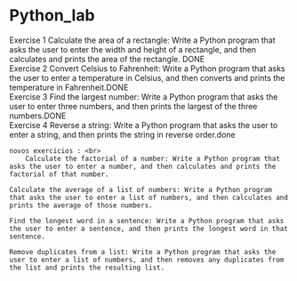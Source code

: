 # Python_lab
Exercise 1
    Calculate the area of a rectangle: Write a Python program that asks the user to enter the width and height of a rectangle, and then calculates and prints the area of the rectangle. DONE <br>
Exercise 2
    Convert Celsius to Fahrenheit: Write a Python program that asks the user to enter a temperature in Celsius, and then converts and prints the temperature in Fahrenheit.DONE<br>
Exercise 3
    Find the largest number: Write a Python program that asks the user to enter three numbers, and then prints the largest of the three numbers.DONE<br>
Exercise 4
    Reverse a string: Write a Python program that asks the user to enter a string, and then prints the string in reverse order.done <br>

    novos exercicios : <br>
        Calculate the factorial of a number: Write a Python program that asks the user to enter a number, and then calculates and prints the factorial of that number.

    Calculate the average of a list of numbers: Write a Python program that asks the user to enter a list of numbers, and then calculates and prints the average of those numbers.

    Find the longest word in a sentence: Write a Python program that asks the user to enter a sentence, and then prints the longest word in that sentence.

    Remove duplicates from a list: Write a Python program that asks the user to enter a list of numbers, and then removes any duplicates from the list and prints the resulting list.